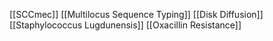 [[SCCmec]]
[[Multilocus Sequence Typing]]
[[Disk Diffusion]]
[[Staphylococcus Lugdunensis]]
[[Oxacillin Resistance]]
